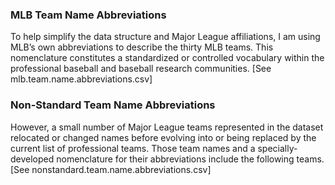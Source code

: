 <h3>MLB Team Name Abbreviations</h3>
To help simplify the data structure and Major League affiliations, I am using MLB’s own abbreviations to describe the thirty MLB teams. This nomenclature constitutes a standardized or controlled vocabulary within the professional baseball and baseball research communities. [See mlb.team.name.abbreviations.csv]

<h3>Non-Standard Team Name Abbreviations</h3>
However, a small number of Major League teams represented in the dataset relocated or changed names before evolving into or being replaced by the current list of professional teams. Those team names and a specially-developed nomenclature for their abbreviations include the following teams. [See nonstandard.team.name.abbreviations.csv]
